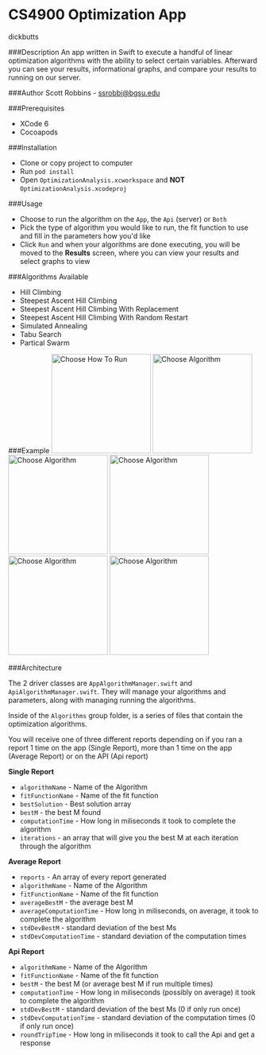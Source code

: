 # CS4900 Optimization App

dickbutts 

###Description
An app written in Swift to execute a handful of linear optimization algorithms with the ability to select certain variables. Afterward you can see your results, informational graphs, and compare your results to running on our server.

###Author
Scott Robbins - ssrobbi@bgsu.edu

###Prerequisites
* XCode 6
* Cocoapods

###Installation
* Clone or copy project to computer
* Run `pod install`
* Open `OptimizationAnalysis.xcworkspace` and **NOT** `OptimizationAnalysis.xcodeproj`

###Usage
* Choose to run the algorithm on the `App`, the `Api` (server) or `Both`
* Pick the type of algorithm you would like to run, the fit function to use and fill in the parameters how you'd like
* Click `Run` and when your algorithms are done executing, you will be moved to the **Results** screen, where you can view your results and select graphs to view

###Algorithms Available
* Hill Climbing
* Steepest Ascent Hill Climbing
* Steepest Ascent Hill Climbing With Replacement
* Steepest Ascent Hill Climbing With Random Restart
* Simulated Annealing
* Tabu Search
* Partical Swarm

###Example
<img src="https://github.com/ScottRobbins/OptimizationApp/blob/master/OptimizationAnalysis/iOS%20Simulator%20Screen%20Shot%20May%207%2C%202015%2C%201.31.51%20AM.png" alt="Choose How To Run" width="200" float="left"/>
<img src="https://github.com/ScottRobbins/OptimizationApp/blob/master/OptimizationAnalysis/iOS%20Simulator%20Screen%20Shot%20May%207%2C%202015%2C%201.32.05%20AM.png" alt="Choose Algorithm" width="200" float="left"/>
<img src="https://github.com/ScottRobbins/OptimizationApp/blob/master/OptimizationAnalysis/iOS%20Simulator%20Screen%20Shot%20May%207%2C%202015%2C%201.32.15%20AM.png" alt="Choose Algorithm" width="200" float="left"/>
<img src="https://github.com/ScottRobbins/OptimizationApp/blob/master/OptimizationAnalysis/iOS%20Simulator%20Screen%20Shot%20May%207%2C%202015%2C%201.32.56%20AM.png" alt="Choose Algorithm" width="200" float="left"/>
<img src="https://github.com/ScottRobbins/OptimizationApp/blob/master/OptimizationAnalysis/iOS%20Simulator%20Screen%20Shot%20May%207%2C%202015%2C%201.33.02%20AM.png" alt="Choose Algorithm" width="200" float="left"/>
<img src="https://github.com/ScottRobbins/OptimizationApp/blob/master/OptimizationAnalysis/iOS%20Simulator%20Screen%20Shot%20May%207%2C%202015%2C%201.33.16%20AM.png" alt="Choose Algorithm" width="200" float="left"/>

###Architecture

The 2 driver classes are `AppAlgorithmManager.swift` and `ApiAlgorithmManager.swift`. They will manage your algorithms and parameters, along with managing running the algorithms.

Inside of the `Algorithms` group folder, is a series of files that contain the optimization algorithms.

You will receive one of three different reports depending on if you ran a report 1 time on the app (Single Report), more than 1 time on the app (Average Report) or on the API (Api report)

**Single Report**
* `algorithmName` - Name of the Algorithm
* `fitFunctionName` - Name of the fit function
* `bestSolution` - Best solution array
* `bestM` - the best M found
* `computationTime` - How long in miliseconds it took to complete the algorithm
* `iterations` - an array that will give you the best M at each iteration through the algorithm

**Average Report**
* `reports` - An array of every report generated
* `algorithmName` - Name of the Algorithm
* `fitFunctionName` - Name of the fit function
* `averageBestM` - the average best M 
* `averageComputationTime` - How long in miliseconds, on average, it took to complete the algorithm
* `stdDevBestM` - standard deviation of the best Ms
* `stdDevComputationTime` - standard deviation of the computation times

**Api Report**
* `algorithmName` - Name of the Algorithm
* `fitFunctionName` - Name of the fit function
* `bestM` - the best M (or average best M if run multiple times)
* `computationTime` - How long in miliseconds (possibly on average) it took to complete the algorithm
* `stdDevBestM` - standard deviation of the best Ms (0 if only run once)
* `stdDevComputationTime` - standard deviation of the computation times (0 if only run once)
* `roundTripTime` - How long in miliseconds it took to call the Api and get a response
